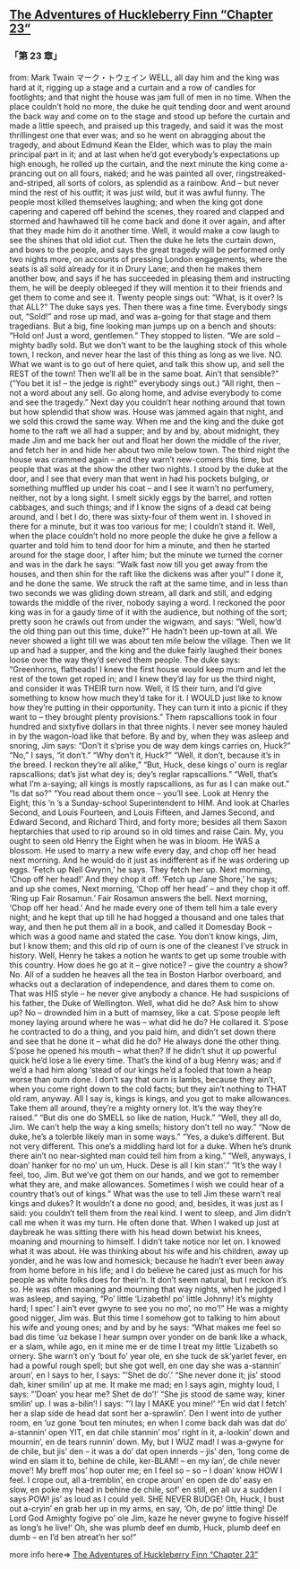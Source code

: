 ## [The Adventures of Huckleberry Finn “Chapter 23”](https://www.beanreading.com/ja/article/789?source=github )  
###  「第 23 章」 
  from:  Mark Twain マーク・トウェイン 
WELL, all day him and the king was hard at it, rigging up a stage and a curtain and a row of candles for footlights; and that night the house was jam full of men in no time. When the place couldn’t hold no more, the duke he quit tending door and went around the back way and come on to the stage and stood up before the curtain and made a little speech, and praised up this tragedy, and said it was the most thrillingest one that ever was; and so he went on abragging about the tragedy, and about Edmund Kean the Elder, which was to play the main principal part in it; and at last when he’d got everybody’s expectations up high enough, he rolled up the curtain, and the next minute the king come a-prancing out on all fours, naked; and he was painted all over, ringstreaked-and-striped, all sorts of colors, as splendid as a rainbow. And – but never mind the rest of his outfit; it was just wild, but it was awful funny. The people most killed themselves laughing; and when the king got done capering and capered off behind the scenes, they roared and clapped and stormed and hawhawed till he come back and done it over again, and after that they made him do it another time. Well, it would make a cow laugh to see the shines that old idiot cut.
Then the duke he lets the curtain down, and bows to the people, and says the great tragedy will be performed only two nights more, on accounts of pressing London engagements, where the seats is all sold already for it in Drury Lane; and then he makes them another bow, and says if he has succeeded in pleasing them and instructing them, he will be deeply obleeged if they will mention it to their friends and get them to come and see it.
Twenty people sings out:
“What, is it over? Is that ALL?”
The duke says yes. Then there was a fine time. Everybody sings out, “Sold!” and rose up mad, and was a-going for that stage and them tragedians. But a big, fine looking man jumps up on a bench and shouts:
“Hold on! Just a word, gentlemen.” They stopped to listen. “We are sold – mighty badly sold. But we don’t want to be the laughing stock of this whole town, I reckon, and never hear the last of this thing as long as we live. NO. What we want is to go out of here quiet, and talk this show up, and sell the REST of the town! Then we’ll all be in the same boat. Ain’t that sensible?” (“You bet it is! – the jedge is right!” everybody sings out.) “All right, then – not a word about any sell. Go along home, and advise everybody to come and see the tragedy.”
Next day you couldn’t hear nothing around that town but how splendid that show was. House was jammed again that night, and we sold this crowd the same way. When me and the king and the duke got home to the raft we all had a supper; and by and by, about midnight, they made Jim and me back her out and float her down the middle of the river, and fetch her in and hide her about two mile below town.
The third night the house was crammed again – and they warn’t new-comers this time, but people that was at the show the other two nights. I stood by the duke at the door, and I see that every man that went in had his pockets bulging, or something muffled up under his coat – and I see it warn’t no perfumery, neither, not by a long sight. I smelt sickly eggs by the barrel, and rotten cabbages, and such things; and if I know the signs of a dead cat being around, and I bet I do, there was sixty-four of them went in. I shoved in there for a minute, but it was too various for me; I couldn’t stand it. Well, when the place couldn’t hold no more people the duke he give a fellow a quarter and told him to tend door for him a minute, and then he started around for the stage door, I after him; but the minute we turned the corner and was in the dark he says:
“Walk fast now till you get away from the houses, and then shin for the raft like the dickens was after you!”
I done it, and he done the same. We struck the raft at the same time, and in less than two seconds we was gliding down stream, all dark and still, and edging towards the middle of the river, nobody saying a word. I reckoned the poor king was in for a gaudy time of it with the audience, but nothing of the sort; pretty soon he crawls out from under the wigwam, and says:
“Well, how’d the old thing pan out this time, duke?” He hadn’t been up-town at all.
We never showed a light till we was about ten mile below the village. Then we lit up and had a supper, and the king and the duke fairly laughed their bones loose over the way they’d served them people. The duke says:
“Greenhorns, flatheads! I knew the first house would keep mum and let the rest of the town get roped in; and I knew they’d lay for us the third night, and consider it was THEIR turn now. Well, it IS their turn, and I’d give something to know how much they’d take for it. I WOULD just like to know how they’re putting in their opportunity. They can turn it into a picnic if they want to – they brought plenty provisions.”
Them rapscallions took in four hundred and sixtyfive dollars in that three nights. I never see money hauled in by the wagon-load like that before. By and by, when they was asleep and snoring, Jim says:
“Don’t it s’prise you de way dem kings carries on, Huck?”
“No,” I says, “it don’t.”
“Why don’t it, Huck?”
“Well, it don’t, because it’s in the breed. I reckon they’re all alike,”
“But, Huck, dese kings o’ ourn is reglar rapscallions; dat’s jist what dey is; dey’s reglar rapscallions.”
“Well, that’s what I’m a-saying; all kings is mostly rapscallions, as fur as I can make out.”
“Is dat so?”
“You read about them once – you’ll see. Look at Henry the Eight; this ‘n ’s a Sunday-school Superintendent to HIM. And look at Charles Second, and Louis Fourteen, and Louis Fifteen, and James Second, and Edward Second, and Richard Third, and forty more; besides all them Saxon heptarchies that used to rip around so in old times and raise Cain. My, you ought to seen old Henry the Eight when he was in bloom. He WAS a blossom. He used to marry a new wife every day, and chop off her head next morning. And he would do it just as indifferent as if he was ordering up eggs. ‘Fetch up Nell Gwynn,’ he says. They fetch her up. Next morning, ‘Chop off her head!’ And they chop it off. ‘Fetch up Jane Shore,’ he says; and up she comes, Next morning, ‘Chop off her head’ – and they chop it off. ‘Ring up Fair Rosamun.’ Fair Rosamun answers the bell. Next morning, ‘Chop off her head.’ And he made every one of them tell him a tale every night; and he kept that up till he had hogged a thousand and one tales that way, and then he put them all in a book, and called it Domesday Book – which was a good name and stated the case. You don’t know kings, Jim, but I know them; and this old rip of ourn is one of the cleanest I’ve struck in history. Well, Henry he takes a notion he wants to get up some trouble with this country. How does he go at it – give notice? – give the country a show? No. All of a sudden he heaves all the tea in Boston Harbor overboard, and whacks out a declaration of independence, and dares them to come on. That was HIS style – he never give anybody a chance. He had suspicions of his father, the Duke of Wellington. Well, what did he do? Ask him to show up? No – drownded him in a butt of mamsey, like a cat. S’pose people left money laying around where he was – what did he do? He collared it. S’pose he contracted to do a thing, and you paid him, and didn’t set down there and see that he done it – what did he do? He always done the other thing. S’pose he opened his mouth – what then? If he didn’t shut it up powerful quick he’d lose a lie every time. That’s the kind of a bug Henry was; and if we’d a had him along ‘stead of our kings he’d a fooled that town a heap worse than ourn done. I don’t say that ourn is lambs, because they ain’t, when you come right down to the cold facts; but they ain’t nothing to THAT old ram, anyway. All I say is, kings is kings, and you got to make allowances. Take them all around, they’re a mighty ornery lot. It’s the way they’re raised.”
“But dis one do SMELL so like de nation, Huck.”
“Well, they all do, Jim. We can’t help the way a king smells; history don’t tell no way.”
“Now de duke, he’s a tolerble likely man in some ways.”
“Yes, a duke’s different. But not very different. This one’s a middling hard lot for a duke. When he’s drunk there ain’t no near-sighted man could tell him from a king.”
“Well, anyways, I doan’ hanker for no mo’ un um, Huck. Dese is all I kin stan’.”
“It’s the way I feel, too, Jim. But we’ve got them on our hands, and we got to remember what they are, and make allowances. Sometimes I wish we could hear of a country that’s out of kings.”
What was the use to tell Jim these warn’t real kings and dukes? It wouldn’t a done no good; and, besides, it was just as I said: you couldn’t tell them from the real kind.
I went to sleep, and Jim didn’t call me when it was my turn. He often done that. When I waked up just at daybreak he was sitting there with his head down betwixt his knees, moaning and mourning to himself. I didn’t take notice nor let on. I knowed what it was about. He was thinking about his wife and his children, away up yonder, and he was low and homesick; because he hadn’t ever been away from home before in his life; and I do believe he cared just as much for his people as white folks does for their’n. It don’t seem natural, but I reckon it’s so. He was often moaning and mourning that way nights, when he judged I was asleep, and saying, “Po’ little ‘Lizabeth! po’ little Johnny! it’s mighty hard; I spec’ I ain’t ever gwyne to see you no mo’, no mo’!” He was a mighty good nigger, Jim was.
But this time I somehow got to talking to him about his wife and young ones; and by and by he says:
“What makes me feel so bad dis time ‘uz bekase I hear sumpn over yonder on de bank like a whack, er a slam, while ago, en it mine me er de time I treat my little ‘Lizabeth so ornery. She warn’t on’y ‘bout fo’ year ole, en she tuck de sk’yarlet fever, en had a powful rough spell; but she got well, en one day she was a-stannin’ aroun’, en I says to her, I says:
”’Shet de do’.’
“She never done it; jis’ stood dah, kiner smilin’ up at me. It make me mad; en I says agin, mighty loud, I says:
”’Doan’ you hear me? Shet de do’!’
“She jis stood de same way, kiner smilin’ up. I was a-bilin’! I says:
”’I lay I MAKE you mine!’
“En wid dat I fetch’ her a slap side de head dat sont her a-sprawlin’. Den I went into de yuther room, en ‘uz gone ‘bout ten minutes; en when I come back dah was dat do’ a-stannin’ open YIT, en dat chile stannin’ mos’ right in it, a-lookin’ down and mournin’, en de tears runnin’ down. My, but I WUZ mad! I was a-gwyne for de chile, but jis’ den – it was a do’ dat open innerds – jis’ den, ‘long come de wind en slam it to, behine de chile, ker-BLAM! – en my lan’, de chile never move’! My breff mos’ hop outer me; en I feel so – so – I doan’ know HOW I feel. I crope out, all a-tremblin’, en crope aroun’ en open de do’ easy en slow, en poke my head in behine de chile, sof’ en still, en all uv a sudden I says POW! jis’ as loud as I could yell. SHE NEVER BUDGE! Oh, Huck, I bust out a-cryin’ en grab her up in my arms, en say, ‘Oh, de po’ little thing! De Lord God Amighty fogive po’ ole Jim, kaze he never gwyne to fogive hisself as long’s he live!’ Oh, she was plumb deef en dumb, Huck, plumb deef en dumb – en I’d ben atreat’n her so!”


more info here=>   [The Adventures of Huckleberry Finn “Chapter 23”](https://www.beanreading.com/ja/article/789?source=github ) 
